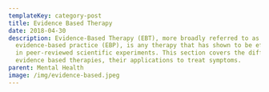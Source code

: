 ```yaml
---
templateKey: category-post
title: Evidence Based Therapy
date: 2018-04-30
description: Evidence-Based Therapy (EBT), more broadly referred to as
  evidence-based practice (EBP), is any therapy that has shown to be effective
  in peer-reviewed scientific experiments. This section covers the different
  evidence based therapies, their applications to treat symptoms.
parent: Mental Health
image: /img/evidence-based.jpeg
---
```

